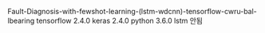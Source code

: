 
Fault-Diagnosis-with-fewshot-learning-(lstm-wdcnn)-tensorflow-cwru-bal-lbearing
tensorflow 2.4.0 keras 2.4.0 python 3.6.0 lstm 안됨
